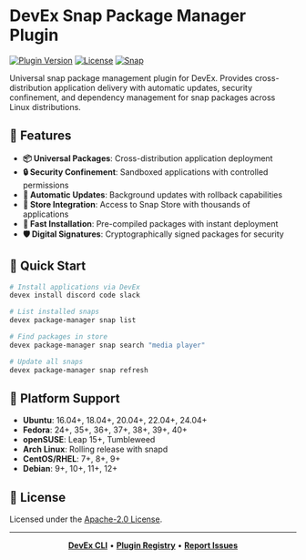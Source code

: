 # DevEx Snap Package Manager Plugin

[![Plugin Version](https://img.shields.io/badge/Version-1.0.0-green)](../../CHANGELOG.md)
[![License](https://img.shields.io/github/license/jameswlane/devex)](../../../LICENSE)
[![Snap](https://img.shields.io/badge/Snap-Package%20Manager-82BEA0?logo=snapcraft)](https://snapcraft.io/)

Universal snap package management plugin for DevEx. Provides cross-distribution application delivery with automatic updates, security confinement, and dependency management for snap packages across Linux distributions.

## 🚀 Features

- **📦 Universal Packages**: Cross-distribution application deployment
- **🔒 Security Confinement**: Sandboxed applications with controlled permissions  
- **🔄 Automatic Updates**: Background updates with rollback capabilities
- **📱 Store Integration**: Access to Snap Store with thousands of applications
- **🚀 Fast Installation**: Pre-compiled packages with instant deployment
- **🛡️ Digital Signatures**: Cryptographically signed packages for security

## 🚀 Quick Start

```bash
# Install applications via DevEx
devex install discord code slack

# List installed snaps
devex package-manager snap list

# Find packages in store
devex package-manager snap search "media player"

# Update all snaps
devex package-manager snap refresh
```

## 🚀 Platform Support

- **Ubuntu**: 16.04+, 18.04+, 20.04+, 22.04+, 24.04+
- **Fedora**: 24+, 35+, 36+, 37+, 38+, 39+, 40+
- **openSUSE**: Leap 15+, Tumbleweed
- **Arch Linux**: Rolling release with snapd
- **CentOS/RHEL**: 7+, 8+, 9+
- **Debian**: 9+, 10+, 11+, 12+

## 📄 License

Licensed under the [Apache-2.0 License](../../../LICENSE).

---

<div align="center">

**[DevEx CLI](../../cli)** • **[Plugin Registry](https://registry.devex.sh)** • **[Report Issues](https://github.com/jameswlane/devex/issues)**

</div>
